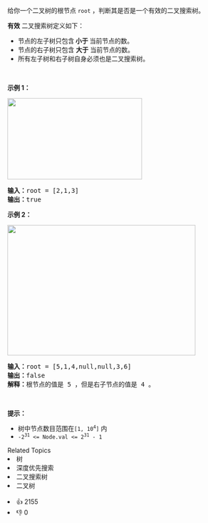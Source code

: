<p>给你一个二叉树的根节点 <code>root</code> ，判断其是否是一个有效的二叉搜索树。</p>

<p><strong>有效</strong> 二叉搜索树定义如下：</p>

<ul> 
 <li>节点的左子树只包含<strong> 小于 </strong>当前节点的数。</li> 
 <li>节点的右子树只包含 <strong>大于</strong> 当前节点的数。</li> 
 <li>所有左子树和右子树自身必须也是二叉搜索树。</li> 
</ul>

<p>&nbsp;</p>

<p><strong>示例 1：</strong></p> 
<img alt="" src="https://assets.leetcode.com/uploads/2020/12/01/tree1.jpg" style="width: 302px; height: 182px;" /> 
<pre>
<strong>输入：</strong>root = [2,1,3]
<strong>输出：</strong>true
</pre>

<p><strong>示例 2：</strong></p> 
<img alt="" src="https://assets.leetcode.com/uploads/2020/12/01/tree2.jpg" style="width: 422px; height: 292px;" /> 
<pre>
<strong>输入：</strong>root = [5,1,4,null,null,3,6]
<strong>输出：</strong>false
<strong>解释：</strong>根节点的值是 5 ，但是右子节点的值是 4 。
</pre>

<p>&nbsp;</p>

<p><strong>提示：</strong></p>

<ul> 
 <li>树中节点数目范围在<code>[1, 10<sup>4</sup>]</code> 内</li> 
 <li><code>-2<sup>31</sup> &lt;= Node.val &lt;= 2<sup>31</sup> - 1</code></li> 
</ul>

<div><div>Related Topics</div><div><li>树</li><li>深度优先搜索</li><li>二叉搜索树</li><li>二叉树</li></div></div><br><div><li>👍 2155</li><li>👎 0</li></div>